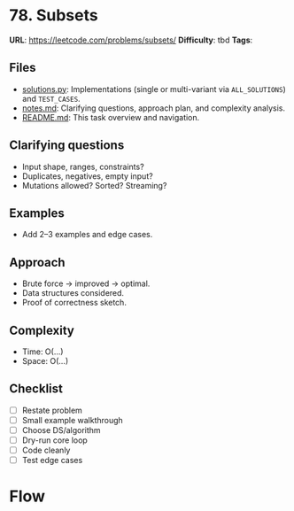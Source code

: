 # 78. Subsets

**URL**: <https://leetcode.com/problems/subsets/>
**Difficulty**: tbd
**Tags**:

## Files

- [solutions.py](solutions.py): Implementations (single or multi-variant via `ALL_SOLUTIONS`) and `TEST_CASES`.
- [notes.md](notes.md): Clarifying questions, approach plan, and complexity analysis.
- [README.md](README.md): This task overview and navigation.

## Clarifying questions

- Input shape, ranges, constraints?
- Duplicates, negatives, empty input?
- Mutations allowed? Sorted? Streaming?

## Examples

- Add 2–3 examples and edge cases.

## Approach

- Brute force -> improved -> optimal.
- Data structures considered.
- Proof of correctness sketch.

## Complexity

- Time: O(...)
- Space: O(...)

## Checklist

- [ ] Restate problem
- [ ] Small example walkthrough
- [ ] Choose DS/algorithm
- [ ] Dry-run core loop
- [ ] Code cleanly
- [ ] Test edge cases

# Flow
